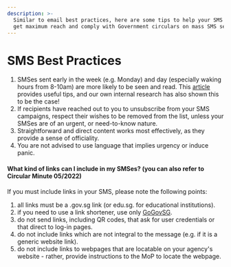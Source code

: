 ```yaml
---
description: >-
  Similar to email best practices, here are some tips to help your SMS messages
  get maximum reach and comply with Government circulars on mass SMS sending.
---
```


# SMS Best Practices

1. SMSes sent early in the week (e.g. Monday) and day (especially waking hours from 8-10am) are more likely to be seen and read. This [article](https://simpletexting.com/the-best-times-to-schedule-a-text-message-campaign/) provides useful tips, and our own internal research has also shown this to be the case!
2. If recipients have reached out to you to unsubscribe from your SMS campaigns, respect their wishes to be removed from the list, unless your SMSes are of an urgent, or need-to-know nature.
3. Straightforward and direct content works most effectively, as they provide a sense of officiality.
4. You are not advised to use language that implies urgency or induce panic.

#### What kind of links can I include in my SMSes? (you can also refer to Circular Minute 05/2022)

If you must include links in your SMS, please note the following points:

1. all links must be a .gov.sg link (or edu.sg. for educational institutions).
2. if you need to use a link shortener, use only [GoGovSG](https://go.gov.sg/#/).&#x20;
3. do not send links, including QR codes, that ask for user credentials or that direct to log-in pages.
4. do not include links which are not integral to the message (e.g. if it is a generic website link).
5. do not include links to webpages that are locatable on your agency's website - rather, provide instructions to the MoP to locate the webpage.
